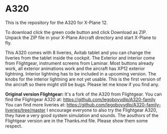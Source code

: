 # A320
This is the repository for the A320 for X-Plane 12.

To download click the green code button and click Download as ZIP. Unpack the ZIP file in your X-Plane Aircraft directory and start X-Plane to fly.

This A320 comes with 8 liveries, Avitab tablet and you can change the liveries from the tablet inside the cockpit.
The Exterior and interior come from Flightgear, instrument screens from Laminar. Most buttons already work, all exterior animations work and the aircraft has XP12 exterior lightning.
Interior lightning has to be included in a upcoming version. The knobs for the interior lightning are not yet usable.
This is the first version of the aircraft so there might still be bugs. Please let me know if you find any.


**Original version Flightgear:**
It's a fork of the A320 from Flightgear. You can find the Flightgear A320 at: https://github.com/legoboyvdlp/A320-family
You can find more liveries at: https://github.com/legoboyvdlp/A320-family-liveries/tree/master 
I encourage everyone to also try the Flightgear A320, they have a very good system simulation and sounds. 
The aouthors of the Flightgear version are in the Thanks.md file. Please show them some respect.






